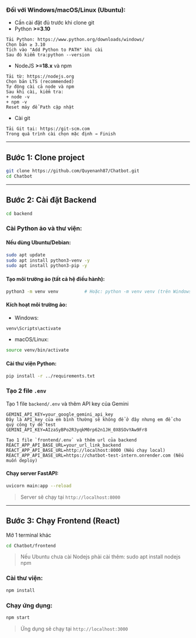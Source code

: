 ### Đối với **Windows/macOS/Linux (Ubuntu)**:
- Cần cài đặt đủ trước khi clone git
- Python **>=3.10**
```
Tải Python: https://www.python.org/downloads/windows/
Chọn bản ≥ 3.10
Tích vào "Add Python to PATH" khi cài
Sau đó kiểm tra:python --version
```
- NodeJS **>=18.x** và npm
```
Tải từ: https://nodejs.org
Chọn bản LTS (recommended)
Tự động cài cả node và npm
Sau khi cài, kiểm tra:
+ node -v
+ npm -v
Reset máy để Path cập nhật
```
- Cài git
```
Tải Git tại: https://git-scm.com
Trong quá trình cài chọn mặc định → Finish
```
---

## Bước 1: Clone project
```bash
git clone https://github.com/Quyenanh87/Chatbot.git
cd Chatbot
```

---

## Bước 2: Cài đặt Backend
```bash
cd backend
```

### Cài Python ảo và thư viện:

#### Nếu dùng Ubuntu/Debian:
```bash
sudo apt update
sudo apt install python3-venv -y
sudo apt install python3-pip -y
```

#### Tạo môi trường ảo (tất cả hệ điều hành):
```bash
python3 -m venv venv          # Hoặc: python -m venv venv (trên Windows/macOS)
```

#### Kích hoạt môi trường ảo:
- Windows:
```bash
venv\Scripts\activate
```
- macOS/Linux:
```bash
source venv/bin/activate
```

#### Cài thư viện Python:
```bash
pip install -r ../requirements.txt
```

### Tạo 2 file `.env`
Tạo 1 file `backend/.env` và thêm API key của Gemini 
```
GEMINI_API_KEY=your_google_gemini_api_key
Đây là API_key của em bình thường sẽ không để ở đây nhưng em để cho quý công ty dễ test
GEMINI_API_KEY=AIzaSyBPo2R3yqkM0rp62n1JH_0X8SOvYAw9Fr8
```
```
Tạo 1 file `frontend/.env` và thêm url của backend
REACT_APP_API_BASE_URL=your_url_link_backend
REACT_APP_API_BASE_URL=http://localhost:8000 (Nếu chạy local)
REACT_APP_API_BASE_URL=https://chatbot-test-intern.onrender.com (Nếu muốn deploy)
```

#### Chạy server FastAPI:
```bash
uvicorn main:app --reload
```

> Server sẽ chạy tại `http://localhost:8000`

---

## Bước 3: Chạy Frontend (React)
Mở 1 terminal khác 
```bash
cd Chatbot/frontend
```
> Nếu Ubuntu chưa cài Nodejs phải cài thêm:
sudo apt install nodejs npm 
> 
### Cài thư viện:
```bash
npm install
```

### Chạy ứng dụng:
```bash
npm start
```

> Ứng dụng sẽ chạy tại `http://localhost:3000`

